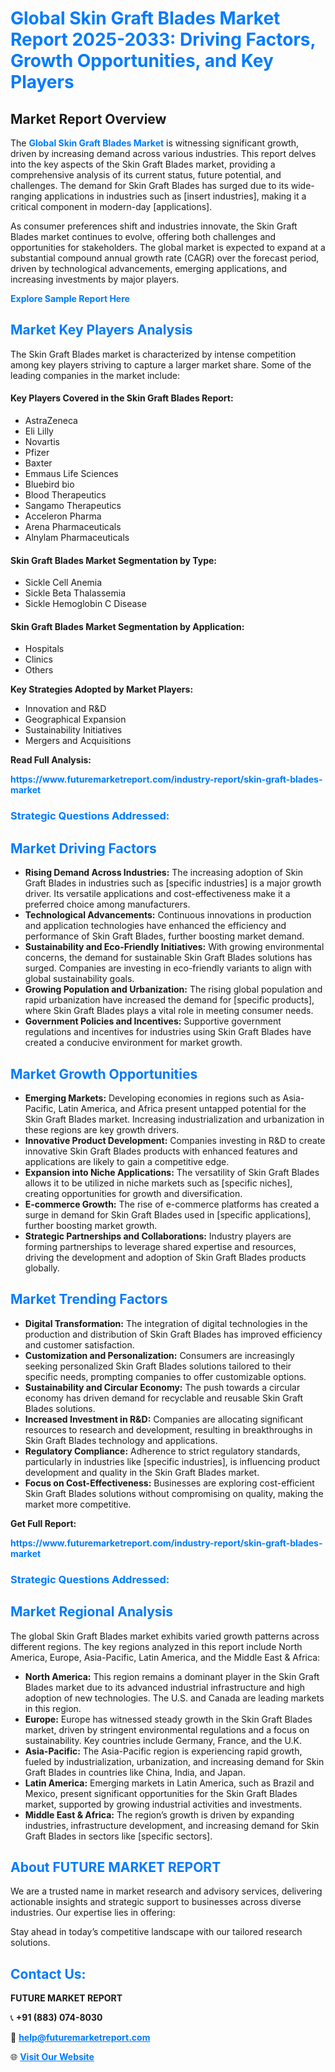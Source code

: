 <h1 style="color: #007BFF;">Global Skin Graft Blades Market Report 2025-2033: Driving Factors, Growth Opportunities, and Key Players</h1>

<section id="overview">
<h2>Market Report Overview</h2>
<p>The <a href="https://www.futuremarketreport.com/industry-report/skin-graft-blades-market" style="color: #007BFF; text-decoration: none;"><strong>Global Skin Graft Blades Market</strong></a> is witnessing significant growth, driven by increasing demand across various industries. This report delves into the key aspects of the Skin Graft Blades market, providing a comprehensive analysis of its current status, future potential, and challenges. The demand for Skin Graft Blades has surged due to its wide-ranging applications in industries such as [insert industries], making it a critical component in modern-day [applications].</p>
<p>As consumer preferences shift and industries innovate, the Skin Graft Blades market continues to evolve, offering both challenges and opportunities for stakeholders. The global market is expected to expand at a substantial compound annual growth rate (CAGR) over the forecast period, driven by technological advancements, emerging applications, and increasing investments by major players.</p>
</section>

<section id="overview">
<p><a href="https://www.futuremarketreport.com/request-sample/reportId=36246" style="color: #007BFF; text-decoration: none;"><strong>Explore Sample Report Here</strong></a></p>
</section>

<section id="key-players">
<h2 style="color: #007BFF;">Market Key Players Analysis</h2>
<p>The Skin Graft Blades market is characterized by intense competition among key players striving to capture a larger market share. Some of the leading companies in the market include:</p>
<h4>Key Players Covered in the Skin Graft Blades Report:</h4>
<ul><li>AstraZeneca</li><li>Eli Lilly</li><li>Novartis</li><li>Pfizer</li><li>Baxter</li><li>Emmaus Life Sciences</li><li>Bluebird bio</li><li>Blood Therapeutics</li><li>Sangamo Therapeutics</li><li>Acceleron Pharma</li><li>Arena Pharmaceuticals</li><li>Alnylam Pharmaceuticals</li></ul>
<h4>Skin Graft Blades Market Segmentation by Type:</h4>
<ul><li>Sickle Cell Anemia</li><li>Sickle Beta Thalassemia</li><li>Sickle Hemoglobin C Disease</li></ul>

<h4>Skin Graft Blades Market Segmentation by Application:</h4>
<ul><li>Hospitals</li><li>Clinics</li><li>Others</li></ul>
<p><strong>Key Strategies Adopted by Market Players:</strong></p>
<ul>
<li>Innovation and R&D</li>
<li>Geographical Expansion</li>
<li>Sustainability Initiatives</li>
<li>Mergers and Acquisitions</li>
</ul>
</section>

<section>
<p><strong>Read Full Analysis: </strong></p><a href="https://www.futuremarketreport.com/industry-report/skin-graft-blades-market" style="color: #007BFF; text-decoration: none;"><strong>https://www.futuremarketreport.com/industry-report/skin-graft-blades-market</strong></a>
<h3 style="color: #007BFF;">Strategic Questions Addressed:</h3>
</section>

<section id="driving-factors">
<h2 style="color: #007BFF;">Market Driving Factors</h2>
<ul>
<li><strong>Rising Demand Across Industries:</strong> The increasing adoption of Skin Graft Blades in industries such as [specific industries] is a major growth driver. Its versatile applications and cost-effectiveness make it a preferred choice among manufacturers.</li>
<li><strong>Technological Advancements:</strong> Continuous innovations in production and application technologies have enhanced the efficiency and performance of Skin Graft Blades, further boosting market demand.</li>
<li><strong>Sustainability and Eco-Friendly Initiatives:</strong> With growing environmental concerns, the demand for sustainable Skin Graft Blades solutions has surged. Companies are investing in eco-friendly variants to align with global sustainability goals.</li>
<li><strong>Growing Population and Urbanization:</strong> The rising global population and rapid urbanization have increased the demand for [specific products], where Skin Graft Blades plays a vital role in meeting consumer needs.</li>
<li><strong>Government Policies and Incentives:</strong> Supportive government regulations and incentives for industries using Skin Graft Blades have created a conducive environment for market growth.</li>
</ul>
</section>

<section id="growth-opportunities">
<h2 style="color: #007BFF;">Market Growth Opportunities</h2>
<ul>
<li><strong>Emerging Markets:</strong> Developing economies in regions such as Asia-Pacific, Latin America, and Africa present untapped potential for the Skin Graft Blades market. Increasing industrialization and urbanization in these regions are key growth drivers.</li>
<li><strong>Innovative Product Development:</strong> Companies investing in R&D to create innovative Skin Graft Blades products with enhanced features and applications are likely to gain a competitive edge.</li>
<li><strong>Expansion into Niche Applications:</strong> The versatility of Skin Graft Blades allows it to be utilized in niche markets such as [specific niches], creating opportunities for growth and diversification.</li>
<li><strong>E-commerce Growth:</strong> The rise of e-commerce platforms has created a surge in demand for Skin Graft Blades used in [specific applications], further boosting market growth.</li>
<li><strong>Strategic Partnerships and Collaborations:</strong> Industry players are forming partnerships to leverage shared expertise and resources, driving the development and adoption of Skin Graft Blades products globally.</li>
</ul>
</section>

<section id="trending-factors">
<h2 style="color: #007BFF;">Market Trending Factors</h2>
<ul>
<li><strong>Digital Transformation:</strong> The integration of digital technologies in the production and distribution of Skin Graft Blades has improved efficiency and customer satisfaction.</li>
<li><strong>Customization and Personalization:</strong> Consumers are increasingly seeking personalized Skin Graft Blades solutions tailored to their specific needs, prompting companies to offer customizable options.</li>
<li><strong>Sustainability and Circular Economy:</strong> The push towards a circular economy has driven demand for recyclable and reusable Skin Graft Blades solutions.</li>
<li><strong>Increased Investment in R&D:</strong> Companies are allocating significant resources to research and development, resulting in breakthroughs in Skin Graft Blades technology and applications.</li>
<li><strong>Regulatory Compliance:</strong> Adherence to strict regulatory standards, particularly in industries like [specific industries], is influencing product development and quality in the Skin Graft Blades market.</li>
<li><strong>Focus on Cost-Effectiveness:</strong> Businesses are exploring cost-efficient Skin Graft Blades solutions without compromising on quality, making the market more competitive.</li>
</ul>
</section>

<section>
<p><strong>Get Full Report: </strong></p><a href="https://www.futuremarketreport.com/industry-report/skin-graft-blades-market" style="color: #007BFF; text-decoration: none;"><strong>https://www.futuremarketreport.com/industry-report/skin-graft-blades-market</strong></a>
<h3 style="color: #007BFF;">Strategic Questions Addressed:</h3>
</section>


<section id="regional-analysis">
<h2 style="color: #007BFF;">Market Regional Analysis</h2>
<p>The global Skin Graft Blades market exhibits varied growth patterns across different regions. The key regions analyzed in this report include North America, Europe, Asia-Pacific, Latin America, and the Middle East & Africa:</p>
<ul>
<li><strong>North America:</strong> This region remains a dominant player in the Skin Graft Blades market due to its advanced industrial infrastructure and high adoption of new technologies. The U.S. and Canada are leading markets in this region.</li>
<li><strong>Europe:</strong> Europe has witnessed steady growth in the Skin Graft Blades market, driven by stringent environmental regulations and a focus on sustainability. Key countries include Germany, France, and the U.K.</li>
<li><strong>Asia-Pacific:</strong> The Asia-Pacific region is experiencing rapid growth, fueled by industrialization, urbanization, and increasing demand for Skin Graft Blades in countries like China, India, and Japan.</li>
<li><strong>Latin America:</strong> Emerging markets in Latin America, such as Brazil and Mexico, present significant opportunities for the Skin Graft Blades market, supported by growing industrial activities and investments.</li>
<li><strong>Middle East & Africa:</strong> The region’s growth is driven by expanding industries, infrastructure development, and increasing demand for Skin Graft Blades in sectors like [specific sectors].</li>
</ul>
</section>

<footer>
<h2 style="color: #007BFF;">About FUTURE MARKET REPORT</h2>
<p>We are a trusted name in market research and advisory services, delivering actionable insights and strategic support to businesses across diverse industries. Our expertise lies in offering:</p>

<p>Stay ahead in today’s competitive landscape with our tailored research solutions.</p>

<h2 style="color: #007BFF;">Contact Us:</h2>
<p><strong>FUTURE MARKET REPORT</strong></p>
<p>📞 <strong>+91 (883) 074-8030</strong></p>
<p>📧 <strong><a href="mailto:help@futuremarketreport.com" style="color: #007BFF;">help@futuremarketreport.com</a></strong></p>
<p>🌐 <strong><a href="https://www.futuremarketreport.com/" style="color: #007BFF;">Visit Our Website</a></strong></p>
</footer>
